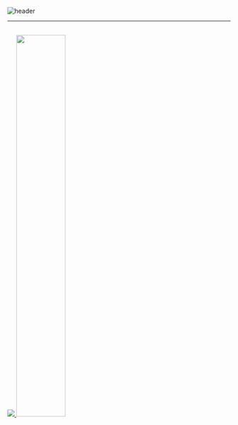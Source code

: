 ![header](https://capsule-render.vercel.app/api?type=waving&color=timeGradient&text=Hyunwoo's%20GitHub%&animation=twinkling&fontSize=45&fontAlignY=40&fontAlign=70&height=250)
<hr>
<br>
<a href="s">
  <img src="https://github-readme-stats.vercel.app/api/top-langs/?username=Hyunwoo-Seo&exclude_repo=dkssud8150.github.io&layout=compact&theme=tokyonight" />
</a>
<a href="s">
  <img src="https://github-readme-stats.vercel.app/api?username=Hyunwoo-Seo&theme=tokyonight&show_icons=true" width="47%" />
</a>
